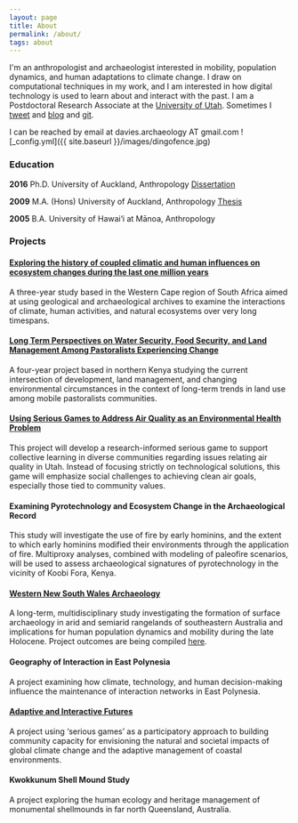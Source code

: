 ```yaml
---
layout: page
title: About
permalink: /about/
tags: about
---
```

I'm an anthropologist and archaeologist interested in mobility, population dynamics, and human adaptations to climate change. I draw on computational techniques in my work, and I am interested in how digital technology is used to learn about and interact with the past. I am a Postdoctoral Research Associate at the [University of Utah](https://faculty.utah.edu/u6023090-Benjamin_Andrew_Davies/hm/index.hml). Sometimes I [tweet](http://twitter.com/ba_davies) and [blog](http://simulatingcomplexity.wordpress.com) and [git](http://github.com/b-davies).

I can be reached by email at davies.archaeology AT gmail.com
![_config.yml]({{ site.baseurl }}/images/dingofence.jpg)

### Education
		
**2016**	Ph.D.	University of Auckland, Anthropology 
[ Dissertation ](https://researchspace.auckland.ac.nz/handle/2292/29847)

**2009**	M.A. (Hons)	University of Auckland, Anthropology [ Thesis ](http://librarysearch.auckland.ac.nz/UOA2_A:Combined_Local:uoa_alma21195924600002091)

**2005**	B.A.	University of Hawai‘i at Mānoa, Anthropology

### Projects

#### [Exploring the history of coupled climatic and human influences on ecosystem changes during the last one million years](https://nsf.gov/awardsearch/showAward?AWD_ID=1826666)
A three-year study based in the Western Cape region of South Africa aimed at using geological and archaeological archives to examine the interactions of climate, human activities, and natural ecosystems over very long timespans. 

#### [Long Term Perspectives on Water Security, Food Security, and Land Management Among Pastoralists Experiencing Change](https://www.nsf.gov/awardsearch/showAward?AWD_ID=1924322)
A four-year project based in northern Kenya studying the current intersection of development, land management, and changing environmental circumstances in the context of long-term trends in land use among mobile pastoralists communities. 

#### [Using Serious Games to Address Air Quality as an Environmental Health Problem](https://1u4u.utah.edu/funded_projects/funded_project_view.php?view_project_id=115)
This project will develop a research-informed serious game to support collective learning in diverse communities regarding issues relating air quality in Utah. Instead of focusing strictly on technological solutions, this game will emphasize social challenges to achieving clean air goals, especially those tied to community values.

#### Examining Pyrotechnology and Ecosystem Change in the Archaeological Record
This study will investigate the use of fire by early hominins, and the extent to which early hominins modified their environments through the application of fire. Multiproxy analyses, combined with modeling of paleofire scenarios, will be used to assess archaeological signatures of pyrotechnology in the vicinity of Koobi Fora, Kenya.

#### [Western New South Wales Archaeology](https://www.researchgate.net/project/WNSWAP-Western-NSW-Archaeology-Program)
A long-term, multidisciplinary study investigating the formation of surface archaeology in arid and semiarid rangelands of southeastern Australia and implications for human population dynamics and mobility during the late Holocene. Project outcomes are being compiled [here](https://wnswap.blogs.auckland.ac.nz).

#### Geography of Interaction in East Polynesia
A project examining how climate, technology, and human decision-making influence the maintenance of interaction networks in East Polynesia. 

#### [Adaptive and Interactive Futures](https://www.niwa.co.nz/natural-hazards/research-projects/serious-games-for-climate-change-adaptation)
A project using ‘serious games’ as a participatory approach to building community capacity for envisioning the natural and societal impacts of global climate change and the adaptive management of coastal environments.

#### Kwokkunum Shell Mound Study
A project exploring the human ecology and heritage management of monumental shellmounds in far north Queensland, Australia.

